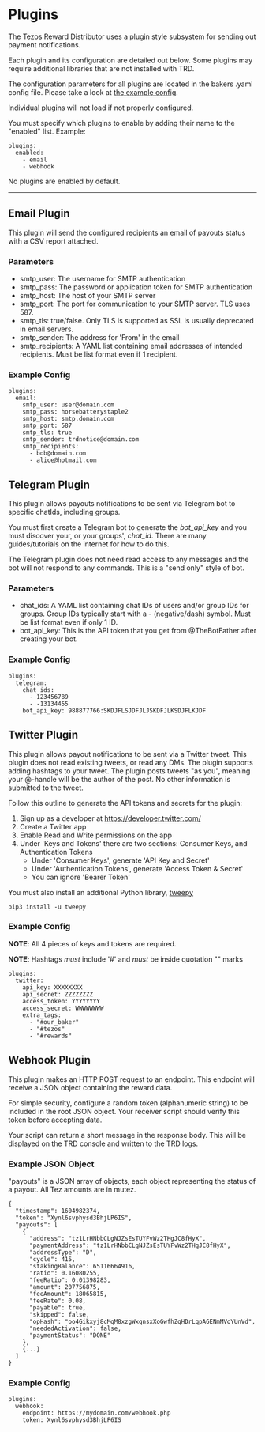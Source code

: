 # Plugins

The Tezos Reward Distributor uses a plugin style subsystem for sending out payment notifications.

Each plugin and its configuration are detailed out below. Some plugins may require additional libraries that are not installed with TRD.

The configuration parameters for all plugins are located in the bakers .yaml config file. Please take a look at [the example config](../examples/tz1boot1pK9h2BVGXdyvfQSv8kd1LQM6H889.yaml).

Individual plugins will not load if not properly configured.

You must specify which plugins to enable by adding their name to the "enabled" list. Example:

```
plugins:
  enabled:
    - email
    - webhook
```

No plugins are enabled by default.

---

## Email Plugin

This plugin will send the configured recipients an email of payouts status with a CSV report attached.

### Parameters

* smtp_user: The username for SMTP authentication
* smtp_pass: The password or application token for SMTP authentication
* smtp_host: The host of your SMTP server
* smtp_port: The port for communication to your SMTP server. TLS uses 587.
* smtp_tls: true/false. Only TLS is supported as SSL is usually deprecated in email servers.
* smtp_sender: The address for 'From' in the email
* smtp_recipients: A YAML list containing email addresses of intended recipients. Must be list format even if 1 recipient.

### Example Config

```
plugins:
  email:
    smtp_user: user@domain.com
    smtp_pass: horsebatterystaple2
    smtp_host: smtp.domain.com
    smtp_port: 587
    smtp_tls: true
    smtp_sender: trdnotice@domain.com
    smtp_recipients:
      - bob@domain.com
      - alice@hotmail.com
```

## Telegram Plugin

This plugin allows payouts notifications to be sent via Telegram bot to specific chatIds, including groups.

You must first create a Telegram bot to generate the *bot_api_key* and you must discover your, or your groups', *chat_id*. There are many guides/tutorials on the internet for how to do this.

The Telegram plugin does not need read access to any messages and the bot will not respond to any commands. This is a "send only" style of bot.

### Parameters

* chat_ids: A YAML list containing chat IDs of users and/or group IDs for groups. Group IDs typically start with a - (negative/dash) symbol. Must be list format even if only 1 ID.
* bot_api_key: This is the API token that you get from @TheBotFather after creating your bot.

### Example Config

```
plugins:
  telegram:
    chat_ids:
      - 123456789
      - -13134455
    bot_api_key: 988877766:SKDJFLSJDFJLJSKDFJLKSDJFLKJDF
```

## Twitter Plugin

This plugin allows payout notifications to be sent via a Twitter tweet. This plugin does not read existing tweets, or read any DMs. The plugin supports adding hashtags to your tweet. The plugin posts tweets "as you", meaning your @-handle will be the author of the post. No other information is submitted to the tweet.

Follow this outline to generate the API tokens and secrets for the plugin:

1. Sign up as a developer at https://developer.twitter.com/
2. Create a Twitter app
3. Enable Read and Write permissions on the app
4. Under 'Keys and Tokens' there are two sections: Consumer Keys, and Authentication Tokens
	* Under 'Consumer Keys', generate 'API Key and Secret'
	* Under 'Authentication Tokens', generate 'Access Token & Secret'
	* You can ignore 'Bearer Token'

You must also install an additional Python library, [tweepy](https://github.com/tweepy/tweepy)

```
pip3 install -u tweepy
```

### Example Config

**NOTE**: All 4 pieces of keys and tokens are required.

**NOTE**: Hashtags *must* include '#' and *must* be inside quotation "" marks

```
plugins:
  twitter:
    api_key: XXXXXXXX
    api_secret: ZZZZZZZZ
    access_token: YYYYYYYY
    access_secret: WWWWWWWW
    extra_tags:
      - "#our_baker"
      - "#tezos"
      - "#rewards"
```

## Webhook Plugin

This plugin makes an HTTP POST request to an endpoint. This endpoint will receive a JSON object containing the reward data.

For simple security, configure a random token (alphanumeric string) to be included in the root JSON object. Your receiver script should verify this token before accepting data.

Your script can return a short message in the response body. This will be displayed on the TRD console and written to the TRD logs.

### Example JSON Object

"payouts" is a JSON array of objects, each object representing the status of a payout. All Tez amounts are in mutez.

```
{
  "timestamp": 1604982374,
  "token": "Xynl6svphysd3BhjLP6IS",
  "payouts": [
    {
      "address": "tz1LrHNbbCLgNJZsEsTUYFvWz2THgJC8fHyX",
      "paymentAddress": "tz1LrHNbbCLgNJZsEsTUYFvWz2THgJC8fHyX",
      "addressType": "D",
      "cycle": 415,
      "stakingBalance": 65116664916,
      "ratio": 0.16080255,
      "feeRatio": 0.01398283,
      "amount": 207756875,
      "feeAmount": 18065815,
      "feeRate": 0.08,
      "payable": true,
      "skipped": false,
      "opHash": "oo4Gikxyj8cMqM8xzgWxqnsxXoGwfhZqHDrLqpA6ENmMVoYUnVd",
      "neededActivation": false,
      "paymentStatus": "DONE"
    },
    {...}
  ]
}
```

### Example Config

```
plugins:
  webhook:
    endpoint: https://mydomain.com/webhook.php
    token: Xynl6svphysd3BhjLP6IS
```
